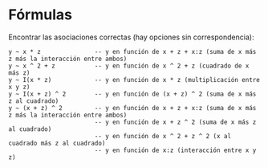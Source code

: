 
# Fórmulas

Encontrar las asociaciones correctas (hay opciones sin correspondencia):

    y ~ x * z               -- y en función de x + z + x:z (suma de x más z más la interacción entre ambos)
    y ~ x ^ 2 + z           -- y en función de x ^ 2 + z (cuadrado de x más z)
    y ~ I(x * z)            -- y en función de x * z (multiplicación entre x y z)
    y ~ I(x + z) ^ 2        -- y en función de (x + z) ^ 2 (suma de x más z al cuadrado)
    y ~ (x + z) ^ 2         -- y en función de x + z + x:z (suma de x más z más la interacción entre ambos)
                            -- y en función de x + z ^ 2 (suma de x más z al cuadrado)
                            -- y en función de x ^ 2 + z ^ 2 (x al cuadrado más z al cuadrado)
                            -- y en función de x:z (interacción entre x y z)
                            


